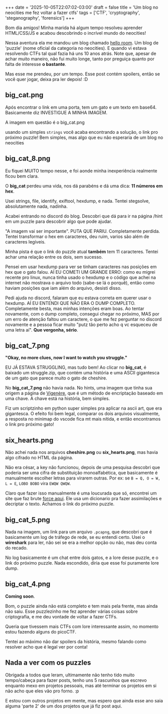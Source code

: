 +++
date = '2025-10-05T22:07:02-03:00'
draft = false
title = 'Um blog no neocities me fez voltar a fazer ctfs'
tags = ['CTF', 'cryptography', 'steganography', 'forensics']
+++

Bom dia amigos! Minha marida há algum tempo resolveu aprender HTML/CSS/JS e acabou descobrindo o incrível mundo do neocities! 

Nessa aventura ela me mandou um blog chamado [hello room](https://hello-room.neocities.org/). Um blog de 'puzzle' (nome oficial da categoria no neocities). E quando vi estava resolvendo CTFs tal qual fazia há uns 10 anos atrás. Note que, apesar de achar muito maneiro, não fui muito longe, tanto por preguiça quanto por falta de interesse **o bastante**.

Mas esse me prendeu, por um tempo. Esse post contém spoilers, então se você quer jogar, deixa pra ler depois! :D 

## big_cat.png

Após encontrar o link em uma porta, tem um gato e um texto em base64. Basicamente diz INVESTIGUE A MINHA IMAGEM. 

A imagem em questão é o big_cat.png 

usando um simples `strings` você acaba encontrando a solução, o link pro próximo puzzle! Bem simples, mas algo que eu não esperaria de um blog no neocities

## big_cat_8.png

Eu fiquei MUITO tempo nesse, e foi aonde minha inexperiência realmente ficou bem clara.

O **big_cat** perdeu uma vida, nos dá parabéns e dá uma dica: **11 números em hex**.

Usei strings, file, identify, exiftool, hexdump, e nada. Tentei stegsolve, absolutamente nada, nadinha.

Acabei entrando no discord do blog. Descobri que dá para ir na página /hint em um puzzle para descobrir algo que pode ajudar.

"A imagem vai ser importante". PUTA QUE PARIU. Completamente perdida. Tentei transformar o hex em caracteres, deu ruim, varios são além de caracteres legíveis.

Minha pista é que o link do puzzle atual **também** tem 11 caracteres. Tentei achar uma relação entre os dois, sem sucesso.

Pensei em usar hexdump para ver se tinham caracteres nas posições em hex que o gato falou. AÍ EU COMETI UM GRANDE ERRO: como eu migrei recente pro linux, nunca tinha usado o hexdump e o código que achei na internet não mostrava o arquivo todo (sabe-se lá o porquê), então como haviam posições que iam além do arquivo, desisti disso.

Pedi ajuda no discord, falaram que eu estava correta em querer usar o hexdump. AÍ EU ENTENDI QUE NÃO ERA O DUMP COMPLETO. Completamente besta, mas minhas intenções eram boas. Ao tentar novamente, com o dump completo, consegui chegar no próximo, MAS por um erro de atenção faltou um caractere, o que me fez perguntar no discord novamente e a pessoa ficar muito "putz tão perto acho q vc esqueceu de uma letra aí". **Que vergonha, sério**.

## big_cat_7.png

**"Okay, no more clues, now I want to watch you struggle."**

EU JÁ ESTAVA STRUGGLING, mas tudo bem! Ao clicar no **big_cat**, é baixado um struggle.zip, que contém uma história e uma ASCII gigantesca de um gato que parece muito o gato de cheshire.

No **big_cat_7.png** não havia nada. No hints, uma imagem que tinha sua origem a página de [Vigenère](https://en.wikipedia.org/wiki/Vigen%C3%A8re_cipher), que é um método de encriptação baseado em uma chave. A chave está na história, bem simples.

Fiz um scriptzinho em python super simples pra aplicar na ascii art, que era gigantesca. O efeito foi bem legal, comparar os dois arquivos visualmente, a resposta no minimap do vscode fica mt mais nítida, e então encontramos o link pro próximo gato!

## six_hearts.png

Não achei nada nos arquivos **cheshire.png** ou **six_hearts.png**, mas havia algo cifrado no HTML da página.

Não era césar, a key não funcionou, depois de uma pesquisa descobri que poderia ser uma cifra de substituição monoalfabética, que basicamente é manualmente escolher letras para virarem outras. Por ex: se `B = Q, O = W, L = E`, `LOBO BOBO` vira `EWQW QWQW`.

Claro que fazer isso manualmente é uma loucurada que só, encontrei um site que faz brute [force aqui](https://www.guballa.de/substitution-solver). Ele usa um dicionario pra fazer assimilações e decriptar o texto. Achamos o link do próximo puzzle.

## big_cat_5.png

Nada na imagem, um link para um arquivo `.pcapng`, que descobri que é basicamente um log de tráfego de rede, se eu entendi certo. Usei o **wireshark** para ler, não sei se era a melhor opção ou não, mas deu conta do recado. 

No log basicamente é um chat entre dois gatos, e a lore desse puzzle, e o link do próximo puzzle. Nada escondido, diria que esse foi puramente lore dump.

## big_cat_4.png

**Coming soon**.

Bom, o puzzle ainda não está completo e tem mais pela frente, mas ainda não saiu. Esse puzzlezinho me fez aprender várias coisas sobre criptografia, e me deu vontade de voltar a fazer CTFs.

Queria que tivessem mais CTFs com lore interessante assim, no momento estou fazendo alguns do picoCTF. 

Tentei ao máximo não dar spoilers da história, mesmo falando como resolver acho que é legal ver por conta!

## Nada a ver com os puzzles

Obrigada a todos que leram, ultimamente não tenho tido muito tempo/cabeça para fazer posts, tenho uns 5 rascunhos que escrevo enquanto mexo em projetos pessoais, mas até terminar os projetos em si não acho que eles vão pro forno. :p

E estou com outros projetos em mente, mas espero que ainda esse ano saia alguma 'parte 2' de um dos projetos que já fiz post aqui.